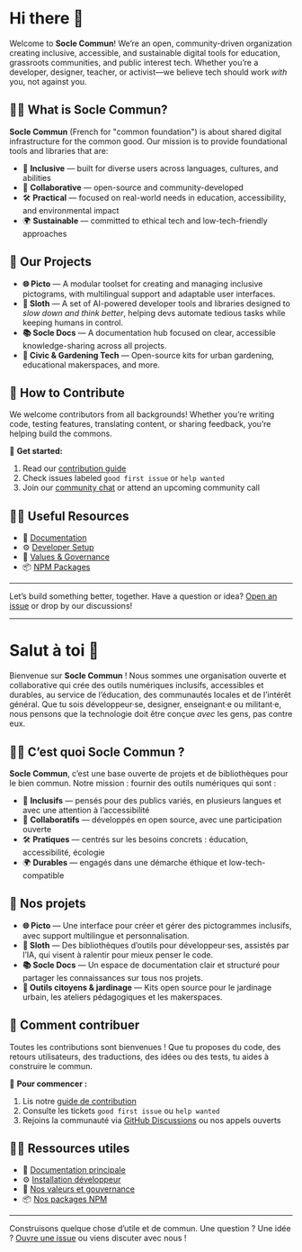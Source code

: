 # Hi there 👋

Welcome to **Socle Commun**!
We’re an open, community-driven organization creating inclusive, accessible, and sustainable digital tools for education, grassroots communities, and public interest tech. Whether you’re a developer, designer, teacher, or activist—we believe tech should work *with* you, not against you.

## 🙋‍♀️ What is Socle Commun?

**Socle Commun** (French for "common foundation") is about shared digital infrastructure for the common good.
Our mission is to provide foundational tools and libraries that are:

* 🌈 **Inclusive** — built for diverse users across languages, cultures, and abilities
* 👥 **Collaborative** — open-source and community-developed
* 🛠️ **Practical** — focused on real-world needs in education, accessibility, and environmental impact
* 🌍 **Sustainable** — committed to ethical tech and low-tech-friendly approaches

## 🔧 Our Projects

* **🌐 Picto** — A modular toolset for creating and managing inclusive pictograms, with multilingual support and adaptable user interfaces.
* **🤖 Sloth** — A set of AI-powered developer tools and libraries designed to *slow down and think better*, helping devs automate tedious tasks while keeping humans in control.
* **📚 Socle Docs** — A documentation hub focused on clear, accessible knowledge-sharing across all projects.
* **🌿 Civic & Gardening Tech** — Open-source kits for urban gardening, educational makerspaces, and more.

## 🌈 How to Contribute

We welcome contributors from all backgrounds! Whether you’re writing code, testing features, translating content, or sharing feedback, you’re helping build the commons.

👣 **Get started:**

1. Read our [contribution guide](CONTRIBUTING.md)
2. Check issues labeled `good first issue` or `help wanted`
3. Join our [community chat](https://github.com/orgs/socle-commun/discussions) or attend an upcoming community call

## 👩‍💻 Useful Resources

* 📖 [Documentation](./docs)
* ⚙️ [Developer Setup](./SETUP.md)
* 🧭 [Values & Governance](./VALUES.md)
* 📦 [NPM Packages](https://www.npmjs.com/org/socle-commun)

---

Let’s build something better, together.
Have a question or idea? [Open an issue](https://github.com/socle-commun/socle/issues) or drop by our discussions!

---

# Salut à toi 👋

Bienvenue sur **Socle Commun** !
Nous sommes une organisation ouverte et collaborative qui crée des outils numériques inclusifs, accessibles et durables, au service de l’éducation, des communautés locales et de l’intérêt général. Que tu sois développeur·se, designer, enseignant·e ou militant·e, nous pensons que la technologie doit être conçue *avec* les gens, pas contre eux.

## 🙋‍♀️ C’est quoi Socle Commun ?

**Socle Commun**, c’est une base ouverte de projets et de bibliothèques pour le bien commun.
Notre mission : fournir des outils numériques qui sont :

* 🌈 **Inclusifs** — pensés pour des publics variés, en plusieurs langues et avec une attention à l’accessibilité
* 👥 **Collaboratifs** — développés en open source, avec une participation ouverte
* 🛠️ **Pratiques** — centrés sur les besoins concrets : éducation, accessibilité, écologie
* 🌍 **Durables** — engagés dans une démarche éthique et low-tech-compatible

## 🔧 Nos projets

* **🌐 Picto** — Une interface pour créer et gérer des pictogrammes inclusifs, avec support multilingue et personnalisation.
* **🤖 Sloth** — Des bibliothèques d’outils pour développeur·ses, assistés par l’IA, qui visent à ralentir pour mieux penser le code.
* **📚 Socle Docs** — Un espace de documentation clair et structuré pour partager les connaissances sur tous nos projets.
* **🌿 Outils citoyens & jardinage** — Kits open source pour le jardinage urbain, les ateliers pédagogiques et les makerspaces.

## 🌈 Comment contribuer

Toutes les contributions sont bienvenues !
Que tu proposes du code, des retours utilisateurs, des traductions, des idées ou des tests, tu aides à construire le commun.

👣 **Pour commencer :**

1. Lis notre [guide de contribution](CONTRIBUTING.md)
2. Consulte les tickets `good first issue` ou `help wanted`
3. Rejoins la communauté via [GitHub Discussions](https://github.com/orgs/socle-commun/discussions) ou nos appels ouverts

## 👩‍💻 Ressources utiles

* 📖 [Documentation principale](./docs/README.md)
* ⚙️ [Installation développeur](./SETUP.md)
* 🧭 [Nos valeurs et gouvernance](./VALUES.md)
* 📦 [Nos packages NPM](https://www.npmjs.com/org/socle-commun)

---

Construisons quelque chose d’utile et de commun.
Une question ? Une idée ? [Ouvre une issue](https://github.com/socle-commun/socle/issues) ou viens discuter avec nous !


